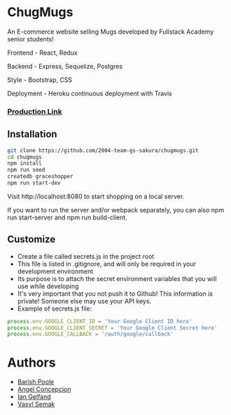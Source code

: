 # ChugMugs

An E-commerce website selling Mugs developed by Fullstack Academy senior students!

Frontend - React, Redux

Backend - Express, Sequelize, Postgres

Style - Bootstrap, CSS

Deployment - Heroku continuous deployment with Travis

### [Production Link](https://chugmugs.herokuapp.com/)

## Installation

```bash
git clone https://github.com/2004-team-gs-sakura/chugmugs.git
cd chugmugs
npm install
npm run seed
createdb graceshopper
npm run start-dev
````

Visit http://localhost:8080 to start shopping on a local server.

If you want to run the server and/or webpack separately, you can also npm run start-server and npm run build-client.

## Customize

* Create a file called secrets.js in the project root
* This file is listed in .gitignore, and will only be required in your development environment
* Its purpose is to attach the secret environment variables that you will use while developing
* It's very important that you not push it to Github! This information is private! Someone else may use your API keys.
* Example of secrets.js file:

```javascript
process.env.GOOGLE_CLIENT_ID = 'Your Google Client ID here'
process.env.GOOGLE_CLIENT_SECRET = 'Your Google Client Secret here'
process.env.GOOGLE_CALLBACK = '/auth/google/callback'
```

# Authors

* [Barish Poole](https://github.com/bpoole1989)
* [Angel Concepcion](https://github.com/Angel-gc)
* [Ian Gelfand](https://github.com/IanGelfand)
* [Vasyl Semak](https://github.com/vasylsemak)
